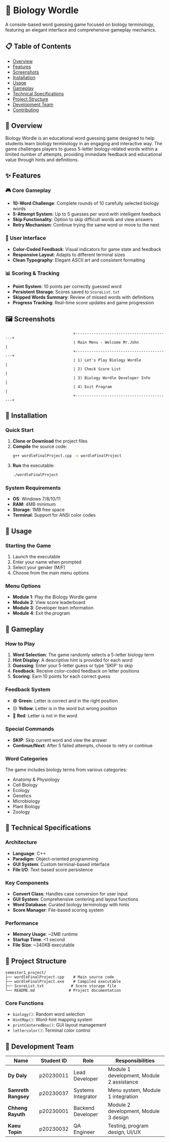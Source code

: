 # 🧬 Biology Wordle

A console-based word guessing game focused on biology terminology, featuring an elegant interface and comprehensive gameplay mechanics.

## 📋 Table of Contents
- [Overview](#overview)
- [Features](#features)
- [Screenshots](#screenshots)
- [Installation](#installation)
- [Usage](#usage)
- [Gameplay](#gameplay)
- [Technical Specifications](#technical-specifications)
- [Project Structure](#project-structure)
- [Development Team](#development-team)
- [Contributing](#contributing)

## 🌟 Overview

Biology Wordle is an educational word guessing game designed to help students learn biology terminology in an engaging and interactive way. The game challenges players to guess 5-letter biology-related words within a limited number of attempts, providing immediate feedback and educational value through hints and definitions.
## ✨ Features

### 🎮 Core Gameplay
- **10-Word Challenge**: Complete rounds of 10 carefully selected biology words
- **5-Attempt System**: Up to 5 guesses per word with intelligent feedback
- **Skip Functionality**: Option to skip difficult words and view answers
- **Retry Mechanism**: Continue trying the same word or move to the next

### 🎨 User Interface
- **Color-Coded Feedback**: Visual indicators for game state and feedback
- **Responsive Layout**: Adapts to different terminal sizes
- **Clean Typography**: Elegant ASCII art and consistent formatting

### 📊 Scoring & Tracking
- **Point System**: 10 points per correctly guessed word
- **Persistent Storage**: Scores saved to `ScoreList.txt`
- **Skipped Words Summary**: Review of missed words with definitions
- **Progress Tracking**: Real-time score updates and game progression

## 🖼️ Screenshots

```
                              +------------------------------------------+
                              | Main Menu - Welcome Mr.John            |
                              +------------------------------------------+
                              | 1) Let's Play Biology Wordle           |
                              | 2) Check Score List                     |
                              | 3) Biology Wordle Developer Info        |
                              | 4) Exit Program                         |
                              +------------------------------------------+
```

## 🚀 Installation

### Quick Start
1. **Clone or Download** the project files
2. **Compile** the source code:
   ```bash
   g++ wordleFinalProject.cpp -o wordleFinalProject
   ```
3. **Run** the executable:
   ```bash
   ./wordleFinalProject
   ```

### System Requirements
- **OS**: Windows 7/8/10/11
- **RAM**: 4MB minimum
- **Storage**: 1MB free space
- **Terminal**: Support for ANSI color codes

## 📖 Usage

### Starting the Game
1. Launch the executable
2. Enter your name when prompted
3. Select your gender (M/F)
4. Choose from the main menu options

### Menu Options
- **Module 1**: Play the Biology Wordle game
- **Module 2**: View score leaderboard
- **Module 3**: Developer team information
- **Module 4**: Exit the program

## 🎯 Gameplay

### How to Play
1. **Word Selection**: The game randomly selects a 5-letter biology term
2. **Hint Display**: A descriptive hint is provided for each word
3. **Guessing**: Enter your 5-letter guess or type 'SKIP' to skip
4. **Feedback**: Receive color-coded feedback on letter positions
5. **Scoring**: Earn 10 points for each correct guess

### Feedback System
- 🟢 **Green**: Letter is correct and in the right position
- 🟡 **Yellow**: Letter is in the word but wrong position
- 🔴 **Red**: Letter is not in the word

### Special Commands
- **SKIP**: Skip current word and view the answer
- **Continue/Next**: After 5 failed attempts, choose to retry or continue

### Word Categories
The game includes biology terms from various categories:
- Anatomy & Physiology
- Cell Biology
- Ecology
- Genetics
- Microbiology
- Plant Biology
- Zoology

## 🔧 Technical Specifications

### Architecture
- **Language**: C++
- **Paradigm**: Object-oriented programming
- **GUI System**: Custom terminal-based interface
- **File I/O**: Text-based score persistence

### Key Components
- **Convert Class**: Handles case conversion for user input
- **GUI System**: Comprehensive centering and layout functions
- **Word Database**: Curated biology terminology with hints
- **Score Manager**: File-based scoring system

### Performance
- **Memory Usage**: ~2MB runtime
- **Startup Time**: <1 second
- **File Size**: ~340KB executable

## 📁 Project Structure

```
semester1_project/
├── wordleFinalProject.cpp    # Main source code
├── wordleFinalProject.exe    # Compiled executable
├── ScoreList.txt            # Score storage file
└── README.md               # Project documentation
```

### Core Functions
- `biology()`: Random word selection
- `HintMap()`: Word-hint mapping system
- `printCenteredBox()`: GUI layout management
- `lettercolor()`: Terminal color control

## 👥 Development Team

| Name | Student ID | Role | Responsibilities |
|------|------------|------|------------------|
| **Dy Daly** | p20230011 | Lead Developer | Module 1 development, Module 2 assistance |
| **Samreth Rangsey** | p20230037 | Systems Integrator | Menu system, Module 1 integration |
| **Chheng Rayuth** | p20230001 | Backend Developer | Module 2 development, Module 3 design |
| **Kaeu Topin** | p20230032 | QA Engineer | Testing, program design, UI/UX |
